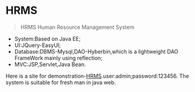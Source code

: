 # HRMS
>HRMS Human Resource Management System
* System:Based on Java EE;
* UI:JQuery-EasyUI;
* Database:DBMS-Mysql,DAO-Hyberbin,which is a lightweight DAO FrameWork mainly using reflection;
* MVC:JSP,Servlet,Java Bean.

Here is a site for demonstration-[HRMS](http://aishangzoulu-hrms.daoapp.io/hrms).user:admin;password:123456.
The system is suitable for fresh man in java web.
